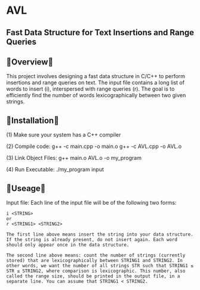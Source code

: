 # AVL 

## Fast Data Structure for Text Insertions and Range Queries

🔴Overview🔴
---------------------------------------------------------------------------------
This project involves designing a fast data structure in C/C++ to perform insertions and range queries on text. The input file contains a long list of words to insert (i), interspersed with range queries (r). The goal is to efficiently find the number of words lexicographically between two given strings.

🔴Installation🔴
---------------------------------------------------------------------------------
(1) Make sure your system has a C++ compiler 

(2) Compile code: 
    g++ -c main.cpp -o main.o
    g++ -c AVL.cpp -o AVL.o

(3) Link Object Files:
    g++ main.o AVL.o -o my_program
    
(4) Run Executable:
    ./my_program input

🔴Useage🔴
---------------------------------------------------------------------------------
Input file:
    Each line of the input file will be of the following two forms: 

    i <STRING>
    or
    r <STRING1> <STRING2>

    The first line above means insert the string into your data structure. If the string is already present, do not insert again. Each word should only appear once in the data structure.

    The second line above means: count the number of strings (currently stored) that are lexicographically between STRING1 and STRING2. In other words, we want the number of all strings STR such that STRING1 ≤ STR ≤ STRING2, where comparison is lexicographic. This number, also called the range size, should be printed in the output file, in a separate line. You can assume that STRING1 < STRING2.